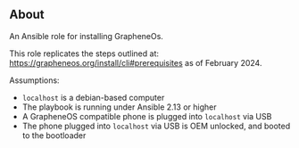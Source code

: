 ## About

An Ansible role for installing GrapheneOs.

This role replicates the steps outlined at:
https://grapheneos.org/install/cli#prerequisites
as of February 2024.

Assumptions:

- `localhost` is a debian-based computer
- The playbook is running under Ansible 2.13 or higher
- A GrapheneOS compatible phone is plugged into `localhost` via USB
- The phone plugged into `localhost` via USB is OEM unlocked, and booted to the bootloader
